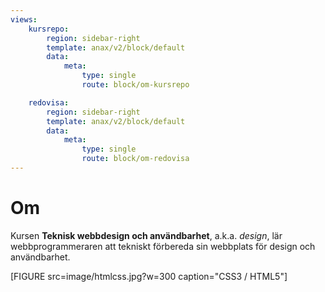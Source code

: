 ```yaml
---
views:
    kursrepo:
        region: sidebar-right
        template: anax/v2/block/default
        data:
            meta: 
                type: single
                route: block/om-kursrepo

    redovisa:
        region: sidebar-right
        template: anax/v2/block/default
        data:
            meta: 
                type: single
                route: block/om-redovisa
---
```

Om
=========================

Kursen **Teknisk webbdesign och användbarhet**, a.k.a. *design*, lär webbprogrammeraren att tekniskt förbereda sin webbplats för design och användbarhet.

[FIGURE src=image/htmlcss.jpg?w=300 caption="CSS3 / HTML5"]
